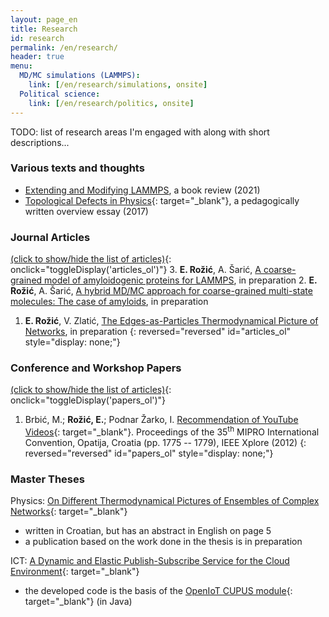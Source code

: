 ```yaml
---
layout: page_en
title: Research
id: research
permalink: /en/research/
header: true
menu:
  MD/MC simulations (LAMMPS):
    link: [/en/research/simulations, onsite]
  Political science:
    link: [/en/research/politics, onsite]
---
```

<script src="/scripts/toggleDisplay.js"></script>

TODO: list of research areas I'm engaged with along with short descriptions...

### Various texts and thoughts
- [Extending and Modifying LAMMPS](LAMMPS_book_review.html), a book review (2021)
- [Topological Defects in Physics](/files/Topological_Defects_in_Physics.pdf){: target="_blank"}, a pedagogically written overview essay (2017)

### Journal Articles
[(click to show/hide the list of articles)](#){: onclick="toggleDisplay('articles_ol')"}
3. **E. Rožić**, A. Šarić, [A  coarse-grained  model  of amyloidogenic  proteins  for  LAMMPS](#), in preparation
2. **E. Rožić**, A. Šarić, [A  hybrid  MD/MC  approach  for  coarse-grained  multi-state  molecules: The case of amyloids](#), in preparation
1. **E. Rožić**, V. Zlatić, [The Edges-as-Particles Thermodynamical Picture of Networks](#), in preparation
{: reversed="reversed" id="articles_ol" style="display: none;"}

### Conference and Workshop Papers
[(click to show/hide the list of articles)](#){: onclick="toggleDisplay('papers_ol')"}
1. Brbić, M.; **Rožić, E.**; Podnar Žarko, I. [Recommendation of YouTube Videos](/files/Recommendation_of_YouTube_videos.pdf){: target="_blank"}. Proceedings of the 35<sup>th</sup> MIPRO International Convention, Opatija, Croatia (pp. 1775 -- 1779), IEEE Xplore (2012)
{: reversed="reversed" id="papers_ol" style="display: none;"}

### Master Theses
Physics: [On Different Thermodynamical Pictures of Ensembles of Complex Networks](/files/Eugen_Rozic_MSc_thesis_Physics.pdf){: target="_blank"}
- written in Croatian, but has an abstract in English on page 5
- a publication based on the work done in the thesis is in preparation

ICT: [A Dynamic and Elastic Publish-Subscribe Service for the Cloud Environment](/files/Eugen_Rozic_MSc_thesis_ICT.pdf){: target="_blank"}
- the developed code is the basis of the [OpenIoT CUPUS module](https://github.com/OpenIotOrg/openiot/tree/develop/modules/CUPUS){: target="_blank"} (in Java)
